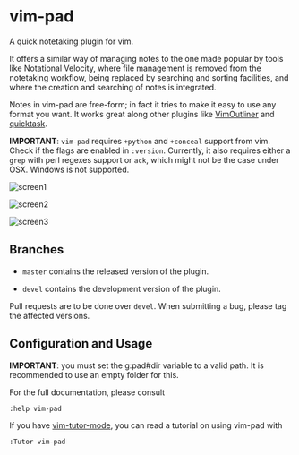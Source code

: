 # vim-pad

A quick notetaking plugin for vim.

It offers a similar way of managing notes to the one made popular by tools like
Notational Velocity, where file management is removed from the notetaking
workflow, being replaced by searching and sorting facilities, and where the creation
and searching of notes is integrated.

Notes in vim-pad are free-form; in fact it tries to make it easy to use any
format you want. It works great along other plugins like
[VimOutliner](https://github.com/vimoutliner/vimoutliner/) and
[quicktask](https://github.com/aaronbieber/quicktask).

**IMPORTANT**: `vim-pad` requires `+python` and `+conceal` support from vim.
Check if the flags are enabled in `:version`. Currently, it also requires
either a `grep` with perl regexes support or `ack`, which might not be the case
under OSX. Windows is not supported.


![screen1](https://raw.githubusercontent.com/fmoralesc/vim-pad/devel/doc/ss-vim-pad.png) 

![screen2](https://raw.githubusercontent.com/fmoralesc/vim-pad/devel/doc/ss-filter-query.png) 

![screen3](https://raw.githubusercontent.com/fmoralesc/vim-pad/devel/doc/ss-incsearch.png)

## Branches

* `master` contains the released version of the plugin.

* `devel` contains the development version of the plugin. 

Pull requests are to be done over `devel`. When submitting a bug, please tag
the affected versions.

## Configuration and Usage

**IMPORTANT**: you must set the g:pad#dir variable to a valid path. It is
recommended to use an empty folder for this. 

For the full documentation, please consult

    :help vim-pad

If you have [vim-tutor-mode](https://github.com/fmoralesc/vim-tutor-mode), you
can read a tutorial on using vim-pad with

    :Tutor vim-pad

